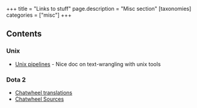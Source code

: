+++
title = "Links to stuff"
page.description = "Misc section"
[taxonomies]
categories = ["misc"]
+++

## Contents

### Unix
* [Unix pipelines](https://developer.ibm.com/articles/au-unixtext/) - Nice doc on text-wrangling with unix tools

### Dota 2
* [Chatwheel translations](https://www.theflyingcourier.com/2018/6/7/17437890/dota-chat-wheel-sounds-lines-2018)
* [Chatwheel Sources](https://www.reddit.com/r/DotA2/comments/8ibz46/chat_wheel_sound_translations_and_game_sources/)
